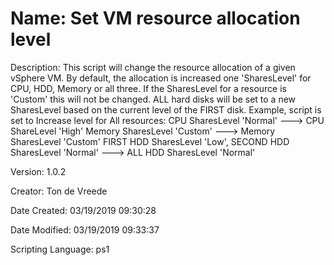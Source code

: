 ﻿# Name: Set VM resource allocation level

Description: This script will change the resource allocation  of a given vSphere VM. By default, the allocation is increased one 'SharesLevel' for CPU, HDD, Memory or all three.
If the SharesLevel for a resource is 'Custom' this will not be changed. ALL hard disks will be set to a new SharesLevel based on the current level of the FIRST disk. Example, script is set to Increase level for All resources:
    CPU SharesLevel 'Normal' ---> CPU ShareLevel 'High'
    Memory SharesLevel 'Custom' ---> Memory SharesLevel 'Custom'
    FIRST HDD SharesLevel 'Low', SECOND HDD SharesLevel 'Normal' ---> ALL HDD SharesLevel 'Normal'

Version: 1.0.2

Creator: Ton de Vreede

Date Created: 03/19/2019 09:30:28

Date Modified: 03/19/2019 09:33:37

Scripting Language: ps1

